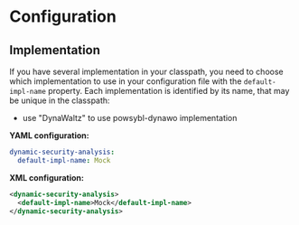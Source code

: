 # Configuration

## Implementation
If you have several implementation in your classpath, you need to choose which implementation to use in your configuration file with the `default-impl-name` property.
Each implementation is identified by its name, that may be unique in the classpath:
- use "DynaWaltz" to use powsybl-dynawo implementation

**YAML configuration:**
```yaml
dynamic-security-analysis:
  default-impl-name: Mock
```

**XML configuration:**
```xml
<dynamic-security-analysis>
  <default-impl-name>Mock</default-impl-name>
</dynamic-security-analysis>
```
